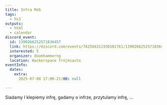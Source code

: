 ```yaml
---
title: Infra Mob
tags:
  - hs3
outputs:
  - html
  - calendar
discord_event:
  id: 1390266252571836457
  link: https://discord.com/events/762566311930101761/1390266252571836457
  interested: 5
  organizer: doomhammerng
  location: Hackerspace Trójmiasto
eventInfo:
  dates:
    extra:
      2025-07-08 17:00-21:00: null

---
```


Siadamy I klepiemy infrę, gadamy o infrze, przytulamy infrę, ...

